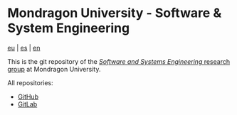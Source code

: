 # Mondragon University - Software & System Engineering

[eu](README.md) | [es](README.es.md) | [en](README.en.md)

This is the git repository of the [*Software and Systems Engineering* research group](https://www.mondragon.edu/en/research-transfer/engineering-technology/research-and-transfer-groups/-/mu-inv-mapping/grupo/ingenieria-del-sw-y-sistemas) at Mondragon University.

All repositories:

- [GitHub](https://github.com/mu-sse)
- [GitLab](https://gitlab.com/mu-sse)